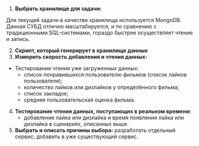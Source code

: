 1. **Выбрать хранилище для задачи:**

Для текущей задачи в качестве хранилища используется MongoDB.
Данная СУБД отлично масштабируется, и по сравнению с традиционными SQL-системами, гораздо быстрее осуществляет чтение и запись.

2. **Cкрипт, который генерирует в хранилище данные**
3. **Измерить скорость добавления и чтения данных:**
 - Тестирование чтения уже загруженных данных:
   - список понравившихся пользователю фильмов (список лайков пользователя);
   - количество лайков или дизлайков у определённого фильма;
   - список закладок;
   - средняя пользовательская оценка фильма.
4. **Тестирование чтения данных, поступающих в реальном времени:**
   - добавление лайка или дизлайка и время появления лайка или дизлайка в сценариях, описанных выше.
5. **Выбрать и описать причины выбора:**
   разработать отдельный сервис;
   добавить в уже существующий сервис.
